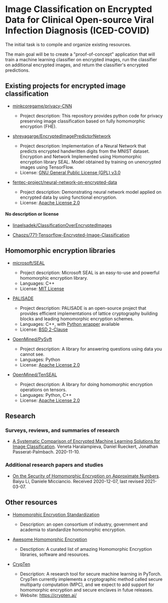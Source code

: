 # Image Classification on Encrypted Data for Clinical Open-source Viral Infection Diagnosis (ICED-COVID) 

The initial task is to compile and organize existing resources.

The main goal will be to create a "proof-of-concept" application that will train a machine learning classifier on encrypted images, run the classifier on additional encrypted images, and return the classifier's encrypted predictions.

## Existing projects for encrypted image classification

- [minkcoregame/privacy-CNN](https://github.com/minkcoregame/privacy-CNN)
  - Project description: This repository provides python code for privacy preserving image classification based on fully homomorphic encryption (FHE).

- [shreyagarge/EncryptedImagePredictorNetwork](https://github.com/shreyagarge/EncryptedImagePredictorNetwork)
  - Project description: Implementation of a Neural Network that predicts encrypted handwritten digits from the MNIST dataset. Encryption and Network Implemented using Homomorphic encryption library SEAL. Model obtained by training on unencrypted images using TensorFlow.
  - License: [GNU General Public License (GPL) v3.0](https://github.com/ibarrond/Pyfhel/blob/master/LICENSE.txt)

- [fentec-project/neural-network-on-encrypted-data](https://github.com/fentec-project/neural-network-on-encrypted-data)
  - Project description: Demonstrating neural network model applied on encrypted data by using functional encryption.
  - License: [Apache License 2.0](https://github.com/fentec-project/neural-network-on-encrypted-data/blob/master/LICENSE)


#### No description or license

- [linaelsadek/ClassificationOverEncryptedImages](https://github.com/linaelsadek/ClassificationOverEncryptedImages)

- [Chaozs/771-Tensorflow-Encrypted-Image-Classification](https://github.com/Chaozs/771-Tensorflow-Encrypted-Image-Classification)



## Homomorphic encryption libraries

- [microsoft/SEAL](https://github.com/microsoft/SEAL)
  - Project description: Microsoft SEAL is an easy-to-use and powerful homomorphic encryption library.
  - Languages: C++
  - License: [MIT License](https://github.com/microsoft/SEAL/blob/main/LICENSE)

- [PALISADE](https://palisade-crypto.org/)
  - Project description: PALISADE is an open-source project that provides efficient implementations of lattice cryptography building blocks and leading homomorphic encryption schemes.
  - Languages: C++, with [Python wrapper](https://gitlab.com/palisade/palisade-python-demo) available
  - License: [BSD 2-Clause](https://gitlab.com/palisade/palisade-release/-/blob/master/LICENSE)

- [OpenMined/PySyft](https://github.com/OpenMined/PySyft)
  - Project description: A library for answering questions using data you cannot see.
  - Languages: Python
  - License: [Apache License 2.0](https://github.com/OpenMined/PySyft/blob/dev/LICENSE)

- [OpenMined/TenSEAL](https://github.com/OpenMined/TenSEAL)
  - Project description: A library for doing homomorphic encryption operations on tensors.
  - Languages: Python, C++
  - License: [Apache License 2.0](https://github.com/OpenMined/TenSEAL/blob/master/LICENSE)

## Research 

### Surveys, reviews, and summaries of research

- [A Systematic Comparison of Encrypted Machine Learning Solutions for Image Classification](https://deepai.org/publication/a-systematic-comparison-of-encrypted-machine-learning-solutions-for-image-classification). Veneta Haralampieva, Daniel Rueckert, Jonathan Passerat-Palmbach. 2020-11-10.

### Additional research papers and studies

- [On the Security of Homomorphic Encryption on Approximate Numbers](https://eprint.iacr.org/2020/1533). Baiyu Li, Daniele Micciancio. Received 2020-12-07, last revised 2021-03-07.


## Other resources

- [Homomorphic Encryption Standardization](https://homomorphicencryption.org/)
  - Description: an open consortium of industry, government and academia to standardize homomorphic encryption.

- [Awesome Homomorphic Encryption](https://github.com/jonaschn/awesome-he)
  - Desctiption: A curated list of amazing Homomorphic Encryption libraries, software and resources.

- [CrypTen](https://github.com/facebookresearch/CrypTen)
  - Description: A research tool for secure machine learning in PyTorch. CrypTen currently implements a cryptographic method called secure multiparty computation (MPC), and we expect to add support for homomorphic encryption and secure enclaves in futue releases. 
  - Website: https://crypten.ai/
